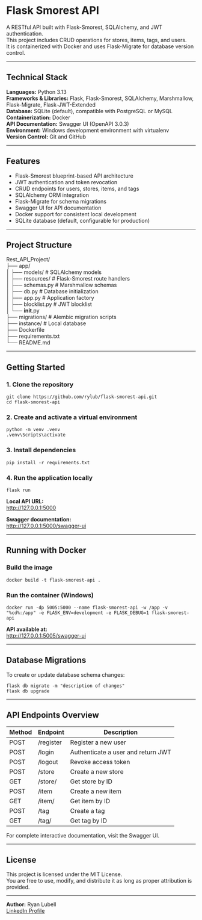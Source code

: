 # Flask Smorest API

A RESTful API built with Flask-Smorest, SQLAlchemy, and JWT authentication.  
This project includes CRUD operations for stores, items, tags, and users.  
It is containerized with Docker and uses Flask-Migrate for database version control.

---

## Technical Stack

**Languages:** Python 3.13  
**Frameworks & Libraries:** Flask, Flask-Smorest, SQLAlchemy, Marshmallow, Flask-Migrate, Flask-JWT-Extended  
**Database:** SQLite (default), compatible with PostgreSQL or MySQL  
**Containerization:** Docker  
**API Documentation:** Swagger UI (OpenAPI 3.0.3)  
**Environment:** Windows development environment with virtualenv  
**Version Control:** Git and GitHub  

---

## Features

- Flask-Smorest blueprint-based API architecture  
- JWT authentication and token revocation  
- CRUD endpoints for users, stores, items, and tags  
- SQLAlchemy ORM integration  
- Flask-Migrate for schema migrations  
- Swagger UI for API documentation  
- Docker support for consistent local development  
- SQLite database (default, configurable for production)

---

## Project Structure

Rest_API_Project/  
├── app/  
│   ├── models/                # SQLAlchemy models  
│   ├── resources/             # Flask-Smorest route handlers  
│   ├── schemas.py             # Marshmallow schemas  
│   ├── db.py                  # Database initialization  
│   ├── app.py                 # Application factory  
│   ├── blocklist.py           # JWT blocklist  
│   └── __init__.py  
├── migrations/                # Alembic migration scripts  
├── instance/                  # Local database  
├── Dockerfile  
├── requirements.txt  
└── README.md  

---

## Getting Started

### 1. Clone the repository
```
git clone https://github.com/rylub/flask-smorest-api.git
cd flask-smorest-api
```

### 2. Create and activate a virtual environment
```
python -m venv .venv
.venv\Scripts\activate
```

### 3. Install dependencies
```
pip install -r requirements.txt
```

### 4. Run the application locally
```
flask run
```

**Local API URL:**  
http://127.0.0.1:5000  

**Swagger documentation:**  
http://127.0.0.1:5000/swagger-ui  

---

## Running with Docker

### Build the image
```
docker build -t flask-smorest-api .
```

### Run the container (Windows)
```
docker run -dp 5005:5000 --name flask-smorest-api -w /app -v "%cd%:/app" -e FLASK_ENV=development -e FLASK_DEBUG=1 flask-smorest-api
```

**API available at:**  
http://127.0.0.1:5005/swagger-ui  

---

## Database Migrations

To create or update database schema changes:
```
flask db migrate -m "description of changes"
flask db upgrade
```

---

## API Endpoints Overview

| Method | Endpoint | Description |
|--------|-----------|-------------|
| POST | /register | Register a new user |
| POST | /login | Authenticate a user and return JWT |
| POST | /logout | Revoke access token |
| POST | /store | Create a new store |
| GET | /store/<id> | Get store by ID |
| POST | /item | Create a new item |
| GET | /item/<id> | Get item by ID |
| POST | /tag | Create a tag |
| GET | /tag/<id> | Get tag by ID |

For complete interactive documentation, visit the Swagger UI.

---

## License

This project is licensed under the MIT License.  
You are free to use, modify, and distribute it as long as proper attribution is provided.

---

**Author:** Ryan Lubell  
[LinkedIn Profile](https://www.linkedin.com/in/ryanlubell)
